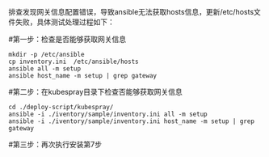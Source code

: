 排查发现网关信息配置错误，导致ansible无法获取hosts信息，更新/etc/hosts文件失败，具体测试处理过程如下：

#第一步：检查是否能够获取网关信息

    mkdir -p /etc/ansible
    cp inventory.ini  /etc/ansible/hosts
    ansible all -m setup
    ansible host_name -m setup | grep gateway
    
#第二步：在kubespray目录下检查否能够获取网关信息

    cd ./deploy-script/kubespray/
    ansible -i ./iventory/sample/inventory.ini all -m setup 
    ansible -i ./iventory/sample/inventory.ini host_name -m setup | grep gateway
    
#第三步：再次执行安装第7步
